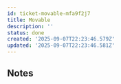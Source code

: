 ```yaml
---
id: ticket-movable-mfa9f2j7
title: Movable
description: ''
status: done
created: '2025-09-07T22:23:46.579Z'
updated: '2025-09-07T22:23:46.581Z'
---
```


## Notes
